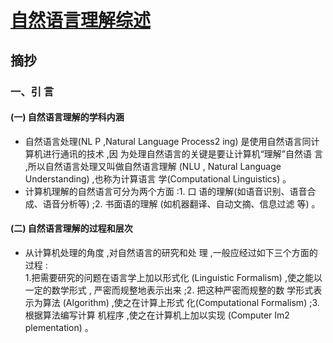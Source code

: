 # [自然语言理解综述](http://xinxi.xaufe.edu.cn/UploadFiles/20090619115356570.pdf)
## 摘抄
### 一、引 言
#### (一) 自然语言理解的学科内涵
- 自然语言处理(NL P ,Natural Language Process2
ing) 是使用自然语言同计算机进行通讯的技术 ,因
为处理自然语言的关键是要让计算机“理解”自然语
言 ,所以自然语言处理又叫做自然语言理解 (NLU ,
Natural Language Understanding) ,也称为计算语言
学(Computational Linguistics) 。
- 计算机理解的自然语言可分为两个方面 :1. 口
语的理解(如语音识别、语音合成、语音分析等) ;2.
书面语的理解 (如机器翻译、自动文摘、信息过滤
等) 。
#### (二) 自然语言理解的过程和层次
- 从计算机处理的角度 ,对自然语言的研究和处
理 ,一般应经过如下三个方面的过程 :  
1.把需要研究的问题在语言学上加以形式化
(Linguistic Formalism) ,使之能以一定的数学形式 ,
严密而规整地表示出来 ;2. 把这种严密而规整的数
学形式表示为算法 (Algorithm) ,使之在计算上形式
化(Computational Formalism) ;3. 根据算法编写计算
机程序 ,使之在计算机上加以实现 (Computer Im2
plementation) 。